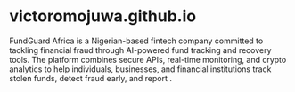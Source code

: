 # victoromojuwa.github.io
FundGuard Africa is a Nigerian-based fintech company committed to tackling financial fraud through AI-powered fund tracking and recovery tools. The platform combines secure APIs, real-time monitoring, and crypto analytics to help individuals, businesses, and financial institutions track stolen funds, detect fraud early, and report .
